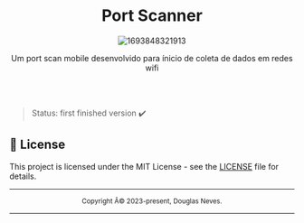 <div align="center">
  <h1>Port Scanner</h1>
 
 ![1693848321913](https://github.com/Neves369/port-scan/assets/63128431/ff19cc5f-7bbb-4414-9789-12d54d8b959b)
 
  
  
  
  <p>Um port scan mobile desenvolvido para ínicio de coleta de dados em redes wifi</p>
  
  
</div>

<br>
<br>

>Status: first finished version ✔️


## 📝 License

This project is licensed under the MIT License - see the [LICENSE](LICENSE) file for details.

<hr>
<div align="center">
  <sub>Copyright Â© 2023-present, Douglas Neves.</sub>
</div>
<hr>
